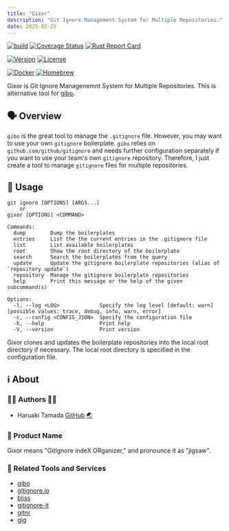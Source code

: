 ```yaml
---
title: "Gixor"
description: "Git Ignore Management System for Multiple Repositories."
date: 2025-02-25
---
```


[![build](https://github.com/tamada/gixor/actions/workflows/build.yaml/badge.svg)](https://github.com/tamada/gixor/actions/workflows/build.yaml)
[![Coverage Status](https://coveralls.io/repos/github/tamada/gixor/badge.svg?branch=main)](https://coveralls.io/github/tamada/gixor?branch=main)
[![Rust Report Card](https://rust-reportcard.xuri.me/badge/github.com/tamada/gixor)](https://rust-reportcard.xuri.me/report/github.com/tamada/gixor)

[![Version](https://img.shields.io/badge/Version-v0.3.3-green)](https://github.com/tamada/gixor/releases/tag/v0.3.3)
[![License](https://img.shields.io/badge/License-MIT-green)](https://github.com/tamada/gixor/blob/main/LICENSE)

[![Docker](https://img.shields.io/badge/Docker-ghcr.io/tamada/gixor:0.3.3-blue?logo=docker)](https://github.com/tamada/gixor/pkgs/container/gixor/)
[![Homebrew](https://img.shields.io/badge/Homebrew-tamada/tap/gixor-blue?logo=homebrew)](https://github.com/tamada/homebrew-tap)

Gixor is Git Ignore Managenemnt System for Multiple Repositories.
This is alternative tool for [gibo](https://github.com/simonwhitaker/gibo).

## 🗣️ Overview

`gibo` is the great tool to manage the `.gitignore` file.
However, you may want to use your own `gitignore` boilerplate. 
`gibo` relies on `github.com/github/gitignore` and needs further configuration separately if you want to use your team's own `gitignore` repository.
Therefore, I just create a tool to manage `gitignore` files for multiple repositories.

## 🏃 Usage

```shell
git ignore [OPTIONS] [ARGS...]
    or
gixor [OPTIONS] <COMMAND>

Commands:
  dump        Dump the boilerplates
  entries     List the the current entries in the .gitignore file
  list        List available boilerplates
  root        Show the root directory of the boilerplate
  search      Search the boilerplates from the query
  update      Update the gitignore boilerplate repositories (alias of `repository update`)
  repository  Manage the gitignore boilerplate repositories
  help        Print this message or the help of the given subcommand(s)

Options:
  -l, --log <LOG>             Specify the log level [default: warn] [possible values: trace, debug, info, warn, error]
  -c, --config <CONFIG_JSON>  Specify the configuration file
  -h, --help                  Print help
  -V, --version               Print version
```

Gixor clones and updates the boilerplate repositories into the local root directory if necessary.
The local root directory is specified in the configuration file.

## ℹ️ About

### 👩‍💻 Authors 👨‍💻

* Haruaki Tamada [GitHub](https://github.com/tamada) [🌏](https://tamada.github.io/)

### 🎃 Product Name

Gixor means "GitIgnore indeX ORganizer," and
pronounce it as "jigsaw".

### 🔗 Related Tools and Services

* [gibo](https://github.com/simonwhitaker/gibo)
* [gitignore.io](https://www.gitignore.io/)
* [bliss](https://github.com/ajmwagar/bliss)
* [gitignore-it](https://github.com/christopherkade/gitignore-it)
* [gitnr](https://github.com/reemus-dev/gitnr)
* [gig](https://github.com/shihanng/gig)
